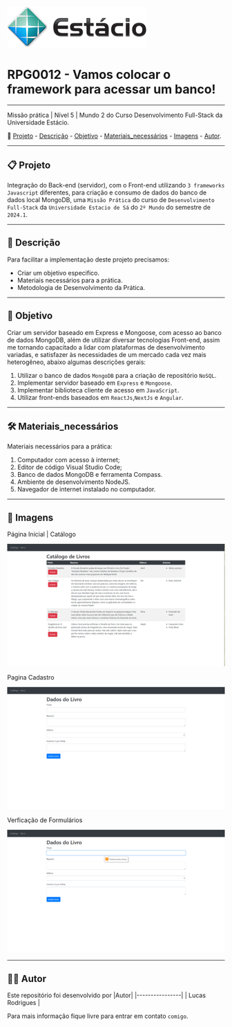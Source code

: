 
# ![capa logotipo-Estacio](./Images/Estacio.png)

# RPG0012 - Vamos colocar o framework para acessar um banco!

---

Missão prática | Nível 5 | Mundo 2 do Curso Desenvolvimento Full-Stack da Universidade Estácio.

🔗 [Projeto](#-Projeto) - [Descrição](#-Descrição) - [Objetivo](#-Objetivo) - [Materiais_necessários](#-Materiais_necessários) - [Imagens](#-Imagens) - [Autor](#-Autor).

---

## 📋 Projeto

Integração do Back-end (servidor), com o Front-end utilizando `3 frameworks Javascript` diferentes, para criação e consumo de dados do banco de dados local MongoDB, uma `Missão Prática` do curso de `Desenvolvimento Full-Stack` da `Universidade Estacio de Sá` do `2º Mundo` do semestre de `2024.1`.

---

## 📝 Descrição

Para facilitar a implementação deste projeto precisamos:

- Criar um objetivo especifico.
- Materiais necessários para a prática.
- Metodologia de Desenvolvimento da Prática.

---

## 💼 Objetivo

Criar um servidor baseado em Express e Mongoose, com acesso ao banco de dados MongoDB, além de utilizar diversar tecnologias Front-end, assim me tornando capacitado a lidar com plataformas de desenvolvimento variadas, e satisfazer às necessidades de um mercado cada vez mais heterogêneo, abaixo algumas descrições gerais:

1. Utilizar o banco de dados `MongoDB` para a criação de repositório `NoSQL`.
2. Implementar servidor baseado em `Express` e `Mongoose`.
3. Implementar biblioteca cliente de acesso em `JavaScript`.
4. Utilizar front-ends baseados em `ReactJs`,`NextJs` e `Angular`.

---

## 🛠 Materiais_necessários

Materiais necessários para a prática:

1. Computador com acesso à internet;
2. Editor de código Visual Studio Code;
3. Banco de dados MongoDB e ferramenta Compass.
4. Ambiente de desenvolvimento NodeJS.
5. Navegador de internet instalado no computador.

---


## 🔎 Imagens

Página Inicial | Catálogo

![Pagina Inicial](./Images/Tela_inicial.png)

Pagina Cadastro

![Pagina Cadastro](./Images/Tela_Cadastro.png)

Verficação de Formulários

![Verificacao de Formularios](./Images/Verificação_de_formulario.png)

---

## 👩‍💻 Autor

Este repositório foi desenvolvido por
|Autor|
|----------------|
| Lucas Rodrigues |

Para mais informação fique livre para entrar em contato `comigo`.
